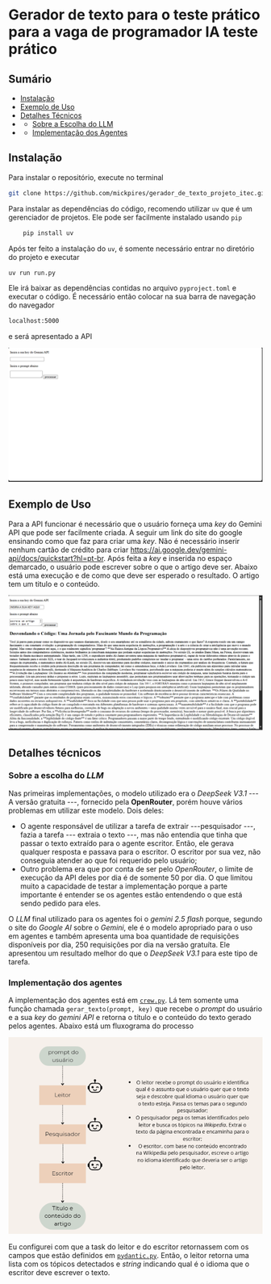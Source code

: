 # Gerador de texto para o teste prático para a vaga de programador IA teste prático

## Sumário

- [Instalação](#instalação)
- [Exemplo de Uso](#exemplo-de-uso)
- [Detalhes Técnicos](#detalhes-técnicos)
- - [Sobre a Escolha do LLM](#sobre-a-escolha-do-llm)
- - [Implementação dos Agentes](#implementação-dos-agentes)


## Instalação

Para instalar o repositório, execute no terminal

   ```bash
   git clone https://github.com/mickpires/gerador_de_texto_projeto_itec.git
   ```

Para instalar as dependências do código, recomendo utilizar `uv` que é um gerenciador de projetos. Ele pode ser facilmente instalado usando `pip`

```bash
    pip install uv
```

Após ter feito a instalação do `uv`, é somente necessário entrar no diretório do projeto e executar

```bash
uv run run.py
```

Ele irá baixar as dependências contidas no arquivo `pyproject.toml` e executar o código. É necessário então colocar na sua barra de navegação do navegador

```bash
localhost:5000
```

e será apresentado a API

![Descrição](imagens_readme/image.png)


## Exemplo de Uso

Para a API funcionar é necessário que o usuário forneça uma _key_ do Gemini API que pode ser facilmente criada. A seguir um link do site do google ensinando como que faz para criar uma _key_. Não é necessário inserir nenhum cartão de crédito para criar https://ai.google.dev/gemini-api/docs/quickstart?hl=pt-br.
Após feita a _key_ e inserida no espaço demarcado, o usuário pode escrever sobre o que o artigo deve ser. Abaixo está uma execução e de como que deve ser esperado o resultado. O artigo tem um titulo e o conteúdo.

![alt text](imagens_readme/resultado.png)

## Detalhes técnicos

### Sobre a escolha do _LLM_

Nas primeiras implementações, o modelo utilizado era o _DeepSeek V3.1_ --- A versão gratuita ---, fornecido pela __OpenRouter__, porém houve vários problemas em utilizar este modelo. Dois deles: 
- O agente responsável de utilizar a tarefa de extrair ---pesquisador ---, fazia a tarefa --- extraia o texto ---, mas não entendia que tinha que passar o texto extraído para o agente escritor. Então, ele gerava qualquer resposta e passava para o escritor. O escritor por sua vez, não conseguia atender ao que foi requerido pelo usuário; 
- Outro problema era que por conta de ser pelo _OpenRouter_, o limite de execução da API deles por dia é de somente 50 por dia. O que limitou muito a capacidade de testar a implementação porque a parte importante é entender se os agentes estão entendendo o que está sendo pedido para eles.

O _LLM_ final utilizado para os agentes foi o _gemini 2.5 flash_ porque, segundo o site do _Google AI_ sobre o _Gemini_, ele é o modelo apropriado para o uso em agentes e também apresenta uma boa quantidade de requisições disponíveis por dia, 250 requisições por dia na versão gratuíta. Ele apresentou um resultado melhor do que o _DeepSeek V3.1_ para este tipo de tarefa.

### Implementação dos agentes

A implementação dos agentes está em [`crew.py`](itec/crew.py). Lá tem somente uma função chamada `gerar_texto(prompt, key)` que recebe o _prompt_ do usuário e a sua _key_ do _gemini API_ e retorna o título e o conteúdo do texto gerado pelos agentes. Abaixo está um fluxograma do processo

![alt text](imagens_readme/fluxograma.png)

Eu configurei com que a task do leitor e do escritor retornassem com os campos que estão definidos em [`pydantic.py`](itec/pydantic.py). Então, o leitor retorna uma lista com os tópicos detectados e _string_ indicando qual é o idioma que o escritor deve escrever o texto.